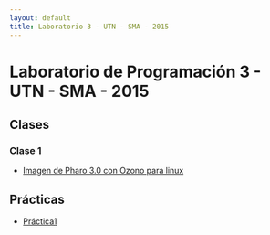 ```yaml
---
layout: default
title: Laboratorio 3 - UTN - SMA - 2015
---
```


# Laboratorio de Programación 3 - UTN - SMA - 2015

## Clases

### Clase 1
  * [Imagen de Pharo 3.0 con Ozono para linux](material/pharo3.0.zip)

<!-- * [Transparencias](material/Clase01.pdf) -->

## Prácticas
  * [Práctica1](material/Practica1.pdf)

  
